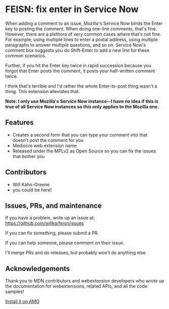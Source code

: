 # FEISN: fix enter in Service Now

When adding a comment to an issue, Mozilla's Service Now binds the Enter key
to posting the comment. When doing one-line comments, that's fine. However,
there are a plethora of very common cases where that's not fine. For example,
using multiple lines to enter a postal address, using multiple paragraphs to
answer multiple questions, and so on. Service Now's comment box suggests you
do Shift-Enter to add a new line for these common scenarios.

Further, if you hit the Enter key twice in rapid succession because you
forgot that Enter posts the comment, it posts your half-written comment
twice.

I think that's terrible and I'd rather the whole Enter-to-post thing wasn't
a thing. This extension alleviates that.

**Note: I only use Mozilla's Service Now instance--I have no idea if this
is true of all Service Now instances so this only applies to the Mozilla
one.**


## Features

* Creates a second form that you can type your comment into that doesn't
  post the comment for you
* Mediocre web extension name
* Released under the MPLv2 as Open Source so you can fix the issues that
  bother you


## Contributors

* Will Kahn-Greene
* you could be here!


## Issues, PRs, and maintenance

If you have a problem, write up an issue at:
https://github.com/willkg/feisn/issues

If you can fix something, please submit a PR.

If you can help someone, please comment on their issue.

I'll merge PRs and do releases, but probably won't do anything else.


## Acknowledgements

Thank you to MDN contributors and webextension developers who wrote up the
documentation for webextensions, related APIs, and all the code samples!

[Install it on AMO](https://addons.mozilla.org/en-US/firefox/addon/feisn/)
